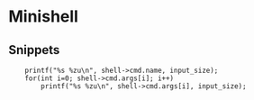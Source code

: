 # Minishell

## Snippets

```
	printf("%s %zu\n", shell->cmd.name, input_size);
	for(int i=0; shell->cmd.args[i]; i++)
		printf("%s %zu\n", shell->cmd.args[i], input_size);
```